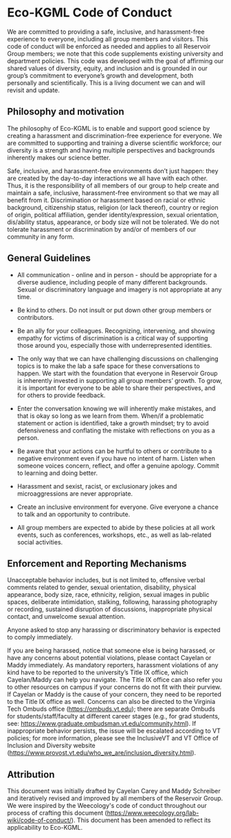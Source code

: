 # Eco-KGML Code of Conduct


We are committed to providing a safe, inclusive, and harassment-free experience to everyone, including all group members and visitors. This code of conduct will be enforced as needed and applies to all Reservoir Group members; we note that this code supplements existing university and department policies. This code was developed with the goal of affirming our shared values of diversity, equity, and inclusion and is grounded in our group’s commitment to everyone’s growth and development, both personally and scientifically. This is a living document we can and will revisit and update.

## Philosophy and motivation

The philosophy of Eco-KGML is to enable and support good science by creating a harassment and discrimination-free experience for everyone. We are committed to supporting and training a diverse scientific workforce; our diversity is a strength and having multiple perspectives and backgrounds inherently makes our science better. 

Safe, inclusive, and harassment-free environments don’t just happen: they are created by the day-to-day interactions we all have with each other. Thus, it is the responsibility of all members of our group to help create and maintain a safe, inclusive, harassment-free environment so that we may all benefit from it. Discrimination or harassment based on racial or ethnic background, citizenship status, religion (or lack thereof), country or region of origin, political affiliation, gender identity/expression, sexual orientation, dis/ability status, appearance, or body size will not be tolerated. We do not tolerate harassment or discrimination by and/or of members of our community in any form.

## General Guidelines
* All communication - online and in person - should be appropriate for a diverse audience, including people of many different backgrounds. Sexual or discriminatory language and imagery is not appropriate at any time.

* Be kind to others. Do not insult or put down other group members or contributors.

* Be an ally for your colleagues. Recognizing, intervening, and showing empathy for victims of discrimination is a critical way of supporting those around you, especially those with underrepresented identities.

* The only way that we can have challenging discussions on challenging topics is to make the lab a safe space for these conversations to happen. We start with the foundation that everyone in Reservoir Group is inherently invested in supporting all group members’ growth. To grow, it is important for everyone to be able to share their perspectives, and for others to provide feedback.

* Enter the conversation knowing we will inherently make mistakes, and that is okay so long as we learn from them. When/if a problematic statement or action is identified, take a growth mindset; try to avoid defensiveness and conflating the mistake with reflections on you as a person. 

* Be aware that your actions can be hurtful to others or contribute to a negative environment even if you have no intent of harm. Listen when someone voices concern, reflect, and offer a genuine apology. Commit to learning and doing better.

* Harassment and sexist, racist, or exclusionary jokes and microaggressions are never appropriate.

* Create an inclusive environment for everyone. Give everyone a chance to talk and an opportunity to contribute.

* All group members are expected to abide by these policies at all work events, such as conferences, workshops, etc., as well as lab-related social activities.

## Enforcement and Reporting Mechanisms

Unacceptable behavior includes, but is not limited to, offensive verbal comments related to gender, sexual orientation, disability, physical appearance, body size, race, ethnicity, religion, sexual images in public spaces, deliberate intimidation, stalking, following, harassing photography or recording, sustained disruption of discussions, inappropriate physical contact, and unwelcome sexual attention.

Anyone asked to stop any harassing or discriminatory behavior is expected to comply immediately.

If you are being harassed, notice that someone else is being harassed, or have any concerns about potential violations, please contact Cayelan or Maddy immediately. As mandatory reporters, harassment violations of any kind have to be reported to the university’s Title IX office, which Cayelan/Maddy can help you navigate. The Title IX office can also refer you to other resources on campus if your concerns do not fit with their purview. If Cayelan or Maddy is the cause of your concern, they need to be reported to the Title IX office as well. Concerns can also be directed to the Virginia Tech Ombuds office (https://ombuds.vt.edu); there are separate Ombuds for students/staff/faculty at different career stages (e.g., for grad students, see: https://www.graduate.ombudsman.vt.edu/community.html). If inappropriate behavior persists, the issue will be escalated according to VT policies; for more information, please see the InclusiveVT and VT Office of Inclusion and Diversity website (https://www.provost.vt.edu/who_we_are/inclusion_diversity.html). 

## Attribution

This document was initially drafted by Cayelan Carey and Maddy Schreiber and iteratively revised and improved by all members of the Reservoir Group. We were inspired by the Weecology's code of conduct throughout our process of crafting this document (https://www.weecology.org/lab-wiki/code-of-conduct/). This document has been amended to reflect its applicability to Eco-KGML.


